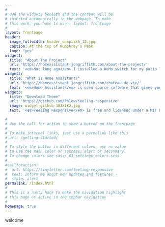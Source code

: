 ```yaml
---
#
# Use the widgets beneath and the content will be
# inserted automagically in the webpage. To make
# this work, you have to use › layout: frontpage
#
layout: frontpage
header:
  image_fullwidth: header_unsplash_12.jpg
  caption: At the top of Humphrey's Peak
  logo: "yes"
widget1:
  title: "About The Project"
  url: 'https://homeassistant.jongriffith.com/about-the-project/'
  text: '<em>Not long ago</em> I installed a WeMo switch for my patio lights.  I thought, how cool would it be to be able to turn my lights on and off from my phone.  <br /><br /><strong>Boy was I wrong...</strong>'
widget2:
  title: "What is Home Assistant?"
  url: 'https://homeassistant.jongriffith.com/chateau-de-vie/'
  text: '<em>Home Assistant</em> is open source software that gives you a central hub to control and automate over 1000 different types of devices from switches, to openers, to outlets, notifications...the list is really endless and your limits are your imagination.'
widget3:
  title: "Download Theme"
  url: 'https://github.com/Phlow/feeling-responsive'
  image: widget-github-303x182.jpg
  text: '<em>Feeling Responsive</em> is free and licensed under a MIT License. Make it your own and start building. Grab the <a href="https://github.com/Phlow/feeling-responsive/tree/bare-bones-version">Bare-Bones-Version</a> for a fresh start or learn how to use it with the <a href="https://github.com/Phlow/feeling-responsive/tree/gh-pages">education-version</a> with sample posts and images. Then tell me via Twitter <a href="http://twitter.com/phlow">@phlow</a>.'

#
# Use the call for action to show a button on the frontpage
#
# To make internal links, just use a permalink like this
# url: /getting-started/
#
# To style the button in different colors, use no value
# to use the main color or success, alert or secondary.
# To change colors see sass/_01_settings_colors.scss
#
#callforaction:
#  url: https://tinyletter.com/feeling-responsive
#  text: Inform me about new updates and features ›
#  style: alert
permalink: /index.html
#
# This is a nasty hack to make the navigation highlight
# this page as active in the topbar navigation
#
homepage: true
---
```

welcome
